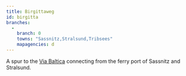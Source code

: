 ```yaml
---
title: Birgittaweg
id: birgitta
branches:
  -
    branch: 0
    towns: "Sassnitz,Stralsund,Tribsees"
    mapagencies: d
---
```


A spur to the [Via Baltica][0] connecting from the ferry port of Sassnitz and Stralsund.

[0]: baltica.html